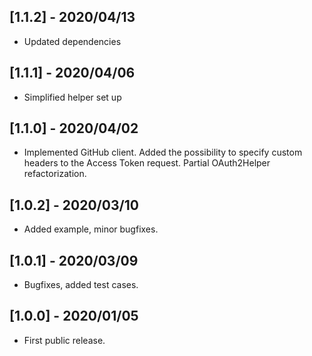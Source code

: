 ## [1.1.2] - 2020/04/13

* Updated dependencies

## [1.1.1] - 2020/04/06

* Simplified helper set up

## [1.1.0] - 2020/04/02

* Implemented GitHub client. Added the possibility to specify custom headers to the Access Token request. Partial OAuth2Helper refactorization.

## [1.0.2] - 2020/03/10

* Added example, minor bugfixes.

## [1.0.1] - 2020/03/09

* Bugfixes, added test cases.

## [1.0.0] - 2020/01/05

* First public release.
